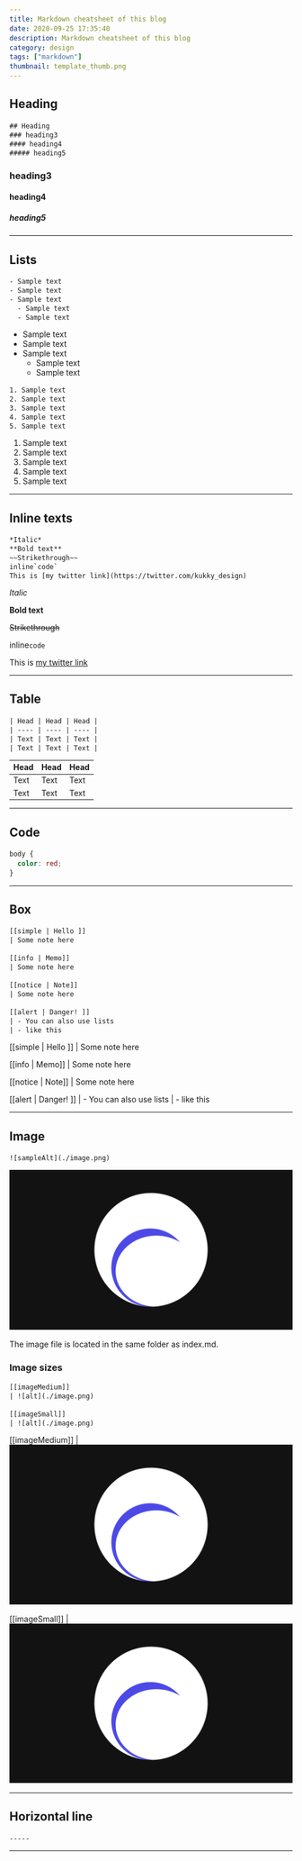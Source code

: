 ```yaml
---
title: Markdown cheatsheet of this blog
date: 2020-09-25 17:35:40
description: Markdown cheatsheet of this blog
category: design
tags: ["markdown"]
thumbnail: template_thumb.png
---
```


## Heading

```
## Heading
### heading3
#### heading4
##### heading5
```
### heading3
#### heading4
##### heading5

-----
## Lists
```
- Sample text
- Sample text
- Sample text
  - Sample text
  - Sample text
```
- Sample text
- Sample text
- Sample text
  - Sample text
  - Sample text

```
1. Sample text
2. Sample text
3. Sample text
4. Sample text
5. Sample text
```
1. Sample text
2. Sample text
3. Sample text
4. Sample text
5. Sample text

------
## Inline texts
```
*Italic*
**Bold text**
~~Strikethrough~~
inline`code`
This is [my twitter link](https://twitter.com/kukky_design)
```

*Italic*

**Bold text**

~~Strikethrough~~

inline`code`

This is [my twitter link](https://twitter.com/kukky_design)

------
## Table
```
| Head | Head | Head |
| ---- | ---- | ---- |
| Text | Text | Text |
| Text | Text | Text |
```

| Head | Head | Head |
| ---- | ---- | ---- |
| Text | Text | Text |
| Text | Text | Text |

-----
## Code

```css:title=style.css
body {
  color: red;
}
```

-----
## Box

```
[[simple | Hello ]]
| Some note here

[[info | Memo]]
| Some note here

[[notice | Note]]
| Some note here

[[alert | Danger! ]]
| - You can also use lists
| - like this

```

[[simple | Hello ]]
| Some note here

[[info | Memo]]
| Some note here

[[notice | Note]]
| Some note here

[[alert | Danger! ]]
| - You can also use lists
| - like this

-----
## Image

```
![sampleAlt](./image.png)
```

![sampleAlt](./image.png)

The image file is located in the same folder as index.md.
### Image sizes
```
[[imageMedium]]
| ![alt](./image.png)

[[imageSmall]]
| ![alt](./image.png)
```
[[imageMedium]]
| ![alt](./image.png)

[[imageSmall]]
| ![alt](./image.png)

-----
## Horizontal line

```
-----
```

-----